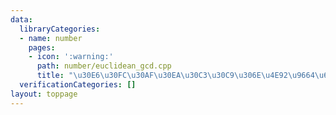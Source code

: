 ```yaml
---
data:
  libraryCategories:
  - name: number
    pages:
    - icon: ':warning:'
      path: number/euclidean_gcd.cpp
      title: "\u30E6\u30FC\u30AF\u30EA\u30C3\u30C9\u306E\u4E92\u9664\u6CD5"
  verificationCategories: []
layout: toppage
---
```

